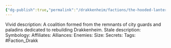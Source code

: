 ```yaml
---
{"dg-publish":true,"permalink":"/drakkenheim/factions/the-hooded-lanterns/"}
---
```



Vivid description: A coalition formed from the remnants of city guards and paladins dedicated to rebuilding Drakkenheim.
Stale description: 
Symbology: 
Affiliates: 
Alliances: 
Enemies: 
Size: 
Secrets: 
Tags: #Faction_Drakk 